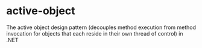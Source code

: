 active-object
=============

The active object design pattern (decouples method execution from method invocation for objects that each reside in their own thread of control) in .NET